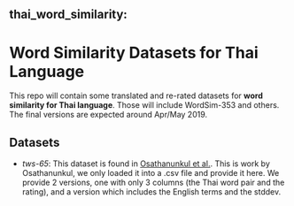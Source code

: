 ## thai_word_similarity: 
# Word Similarity Datasets for Thai Language

This repo will contain some translated and re-rated datasets for **word similarity for Thai language**.
Those will include WordSim-353 and others. The final versions are expected around Apr/May 2019.

## Datasets
* *tws-65*: This dataset is found in [Osathanunkul et al.](https://link.springer.com/chapter/10.1007/978-3-642-22000-5_56). 
    This is work by Osathanunkul, we only loaded it into a .csv file and provide it here. 
    We provide 2 versions, one with only 3 columns (the Thai word pair and the rating), 
    and a version which includes the English terms and the stddev.

